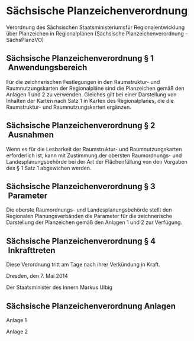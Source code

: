 # Sächsische Planzeichenverordnung

Verordnung des Sächsischen Staatsministeriumsfür Regionalentwicklung über Planzeichen in Regionalplänen (Sächsische Planzeichenverordnung – SächsPlanzVO)

## Sächsische Planzeichenverordnung § 1  Anwendungsbereich

Für die zeichnerischen Festlegungen in den Raumstruktur- und Raumnutzungskarten der Regionalpläne sind die Planzeichen gemäß den Anlagen 1 und 2 zu verwenden. Gleiches gilt bei einer Darstellung von Inhalten der Karten nach Satz 1 in Karten des Regionalplanes, die die Raumstruktur- und Raumnutzungskarten ergänzen.


## Sächsische Planzeichenverordnung § 2  Ausnahmen

Wenn es für die Lesbarkeit der Raumstruktur- und Raumnutzungskarten erforderlich ist, kann mit Zustimmung der obersten Raumordnungs- und Landesplanungsbehörde bei der Art der Flächenfüllung von den Vorgaben des § 1 Satz 1 abgewichen werden.


## Sächsische Planzeichenverordnung § 3  Parameter

Die oberste Raumordnungs- und Landesplanungsbehörde stellt den Regionalen Planungsverbänden die Parameter für die zeichnerische Darstellung der Planzeichen gemäß den Anlagen 1 und 2 zur Verfügung.


## Sächsische Planzeichenverordnung § 4  Inkrafttreten

Diese Verordnung tritt am Tage nach ihrer Verkündung in Kraft.

Dresden, den 7. Mai 2014

Der Staatsminister des Innern 
           Markus Ulbig


## Sächsische Planzeichenverordnung Anlagen

Anlage 1

Anlage 2


